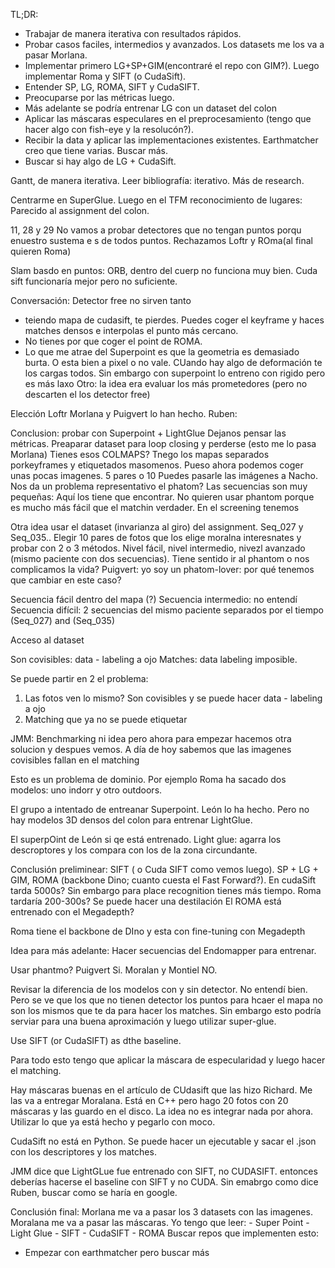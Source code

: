 TL;DR:
- Trabajar de manera iterativa con resultados rápidos.
- Probar casos faciles, intermedios y avanzados. Los datasets me los va a pasar Morlana.
- Implementar primero LG+SP+GIM(encontraré el repo con GIM?). Luego implementar Roma y SIFT (o CudaSift).
- Entender SP, LG, ROMA, SIFT y CudaSIFT.
- Preocuparse por las métricas luego.
- Más adelante se podría entrenar LG con un dataset del colon
- Aplicar las máscaras especulares en el preprocesamiento (tengo que hacer algo con fish-eye y la resolucón?).
- Recibir la data y aplicar las implementaciones existentes. Earthmatcher creo que tiene varias. Buscar más.
- Buscar si hay algo de LG + CudaSift.

Gantt, de manera iterativa. Leer bibliografía: iterativo. Más de research. 

Centrarme en SuperGlue. 
Luego en el TFM 
reconocimiento de lugares: Parecido al assignment del colon. 

11, 28 y 29
No vamos a probar detectores que no tengan puntos porqu enuestro sustema e s de todos puntos. Rechazamos Loftr y ROma(al final quieren Roma)

Slam basdo en puntos: ORB, dentro del cuerp no funciona muy bien. Cuda sift funcionaría mejor pero no suficiente. 

Conversación:
Detector free no sirven tanto
- teiendo mapa de cudasift, te pierdes. Puedes coger el keyframe y haces matches densos e interpolas el punto más cercano. 
- No tienes por que coger el point de ROMA. 
- Lo que me atrae del Superpoint es que la geometria es demasiado burta. O esta bien a pixel o no vale. CUando hay algo de deformación te los cargas todos. Sin embargo con superpoint lo entreno con rigido pero es más laxo
Otro: la idea era evaluar los más prometedores
(pero no descarten el los detector free)

Elección
Loftr Morlana y Puigvert lo han hecho. 
Ruben: 

Conclusion: probar con Superpoint + LightGlue
Dejanos pensar las métricas. 
Preaparar dataset para loop closing y perderse (esto me lo pasa Morlana)
Tienes esos COLMAPS? Tnego los mapas separados porkeyframes y etiquetados masomenos. 
Pueso ahora podemos coger unas pocas imagenes. 5 pares o 10
Puedes pasarle las imágenes a Nacho.
Nos da un problema representativo el phatom? Las secuencias son muy pequeñas: Aquí los tiene que encontrar.  No quieren usar phantom porque es mucho más fácil que el matchin verdader.
En el screening tenemos 

Otra idea usar el dataset (invarianza al giro) del assignment. Seq_027 y Seq_035.. Elegir 10 pares de fotos que los elige moralna interesnates y probar con 2 o 3 métodos. 
Nivel fácil, nivel intermedio, nivezl avanzado (mismo paciente con dos secuencias).
Tiene sentido ir al phantom o nos complicamos la vida?
Puigvert: yo soy un phatom-lover: por qué tenemos que cambiar en este caso?

Secuencia fácil dentro del mapa (?)
Secuencia intermedio: no entendí
Secuencia difícil: 2 secuencias del mismo paciente separados por el tiempo (Seq_027) and (Seq_035)

Acceso al dataset

Son covisibles: data - labeling a ojo
Matches: data labeling imposible.

Se puede partir en 2 el problema: 
1) Las fotos ven lo mismo? Son covisibles y se puede hacer data - labeling a ojo
2) Matching que ya no se puede etiquetar

JMM: Benchmarking ni idea pero ahora para empezar hacemos otra solucion y despues vemos. A día de hoy sabemos que las imagenes covisibles fallan en el matching

Esto es un problema de dominio. Por ejemplo Roma ha sacado dos modelos: uno indorr y otro outdoors. 

El grupo a intentado de entreanar Superpoint. León lo ha hecho. Pero no hay modelos 3D densos del colon para entrenar LightGlue. 

El superpOint de León si qe está entrenado. Light glue: agarra los descroptores y los compara con los de la zona circundante. 

Conclusión preliminear: SIFT ( o Cuda SIFT como vemos luego). SP + LG + GIM, ROMA (backbone Dino; cuanto cuesta el Fast Forward?). En cudaSift tarda 5000s? Sin embargo para place recognition tienes más tiempo.
Roma tardaría 200-300s? Se puede hacer una destilación
El ROMA está entrenado con el Megadepth?

Roma tiene el backbone de DIno y esta con fine-tuning con Megadepth

Idea para más adelante: Hacer secuencias del Endomapper para entrenar.

Usar phantmo? Puigvert Si. Moralan y Montiel NO.

Revisar la diferencia de los modelos con y sin detector. No entendí bien. Pero se ve que los que no tienen detector los puntos para hcaer el mapa no son los mismos que te da para hacer los matches. Sin embargo esto podría serviar para una buena aproximación y luego utilizar super-glue.

Use SIFT (or CudaSIFT) as dthe baseline. 

Para todo esto tengo que aplicar la máscara de especularidad y luego hacer el matching.

Hay máscaras buenas en el artículo de CUdasift que las hizo Richard. Me las va a entregar Moralana. Está en C++ pero hago 20 fotos con 20 máscaras y las guardo en el disco. La idea no es integrar nada por ahora. Utilizar lo que ya está hecho y pegarlo con moco. 

CudaSift no está en Python. Se puede hacer un ejecutable y sacar el .json con los descriptores y los matches. 

JMM dice que LightGLue fue entrenado con SIFT, no CUDASIFT. entonces deberías hacerse el baseline con SIFT y no CUDA. Sin emabrgo como dice Ruben, buscar como se haría en google. 

Conclusión final: 
Morlana me va a pasar los 3 datasets con las imagenes. 
Moralana me va a pasar las máscaras.
Yo tengo que leer:
	- Super Point
	- Light Glue
	- SIFT
	- CudaSIFT
	- ROMA
Buscar repos que implementen esto:
- Empezar con earthmatcher pero buscar más
























